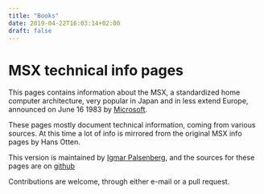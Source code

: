 ```yaml
---
title: "Books"
date: 2019-04-22T16:03:14+02:00
draft: false
---
```


# MSX technical info pages

This pages contains information about the MSX, a standardized home computer architecture,
very popular in Japan and in less extend Europe, announced on June 16 1983 by [Microsoft](https://www.microsoft.com).

These pages mostly document technical information, coming from various sources. At this time
a lot of info is mirrored from the original MSX info pages by Hans Otten.

This version is maintained by [Igmar Palsenberg](https://www.palsenberg.com),
and the sources for these pages are on [github](https://github.com/igmar/msxinfo)

Contributions are welcome, through either e-mail or a pull request.